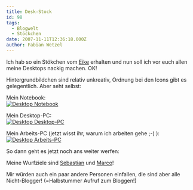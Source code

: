 ```yaml
---
title: Desk-Stock
id: 98
tags:
  - Blogwelt
  - Stöckchen
date: 2007-11-11T12:36:18.000Z
author: Fabian Wetzel
---
```


Ich hab so ein St&#xF6;kchen vom [Eike](http://www.oneiric.de/blog/2007/10/18/macs-stckchen/) erhalten und nun soll ich vor euch allen meine Desktops nackig machen. OK!

Hintergrundbildchen sind relativ unkreativ, Ordnung bei den Icons gibt es gelegentlich. Aber seht selbst:

Mein Notebook:   
[![Desktop Notebook](https://az275061.vo.msecnd.net/blogmedia/2007/11/desktop-notebook-thumb.jpg)](https://az275061.vo.msecnd.net/blogmedia/2007/11/desktop-notebook.jpg) 

Mein Desktop-PC:   
[![Desktop Desktop-PC](https://az275061.vo.msecnd.net/blogmedia/2007/11/desktop-desktop-pc-thumb.jpg)](https://az275061.vo.msecnd.net/blogmedia/2007/11/desktop-desktop-pc.jpg)

Mein Arbeits-PC (jetzt wisst ihr, warum ich arbeiten gehe ;-) ):   
[![Desktop Arbeits-PC](https://az275061.vo.msecnd.net/blogmedia/2007/11/desktop-arbeits-pc-thumb.jpg)](https://az275061.vo.msecnd.net/blogmedia/2007/11/desktop-arbeits-pc.jpg)&#xA0; 

So dann geht es jetzt noch ans weiter werfen:

Meine Wurfziele sind [Sebastian](http://www.puff-reis.de/) und [Marco](http://blog.mwiedemeyer.de/)!

Mir w&#xFC;rden auch ein paar andere Personen einfallen, die sind aber alle Nicht-Blogger! (=Halbstummer Aufruf zum Bloggen!)

